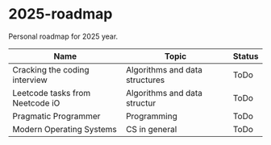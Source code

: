 # 2025-roadmap
Personal roadmap for 2025 year.

| Name | Topic | Status |
| ----- | ------ | ----- | 
| Cracking the coding interview | Algorithms and data structures | ToDo |
| Leetcode tasks from Neetcode iO | Algorithms and data structur | ToDo |
| Pragmatic Programmer | Programming | ToDo |
| Modern Operating Systems | CS in general | ToDo |




